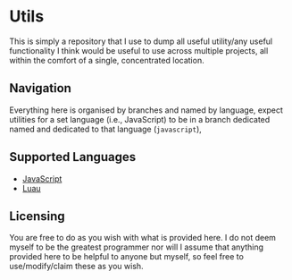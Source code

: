 # Utils
This is simply a repository that I use to dump all useful utility/any useful functionality I think would be useful to use across multiple projects, all within the comfort of a single, concentrated location.

## Navigation
Everything here is organised by branches and named by language, expect utilities for a set language (i.e., JavaScript) to be in a branch dedicated named and dedicated to that language (`javascript`),

## Supported Languages
- [JavaScript](https://github.com/cyrus01337/utils/tree/javascript)
- [Luau](https://github.com/cyrus01337/utils/tree/luau)

## Licensing
You are free to do as you wish with what is provided here. I do not deem myself to be the greatest programmer nor will I assume that anything provided here to be helpful to anyone but myself, so feel free to use/modify/claim these as you wish.
